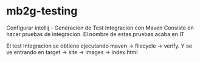# mb2g-testing

Configurar intellij - Generacion de Test Integracion con Maven
Consiste en hacer pruebas de integracion. El nombre de estas pruebas acaba en IT

El test Integracion se obtiene ejecutando maven -> filecycle -> verify. Y se ve entrando en target -> site -> images -> index.html
